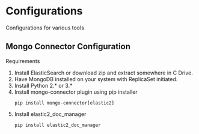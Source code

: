 # Configurations
Configurations for various tools

## Mongo Connector Configuration

Requirements

1. Install ElasticSearch or download zip and extract somewhere in C Drive.
2. Have MongoDB installed on your system with ReplicaSet initiated.
3. Install Python 2.* or 3.* 
4. Install mongo-connector plugin using pip installer
    ```
    pip install mongo-connector[elastic2]
    ```
5. Install elastic2_doc_manager
    ```
    pip install elastic2_doc_manager
    ```

